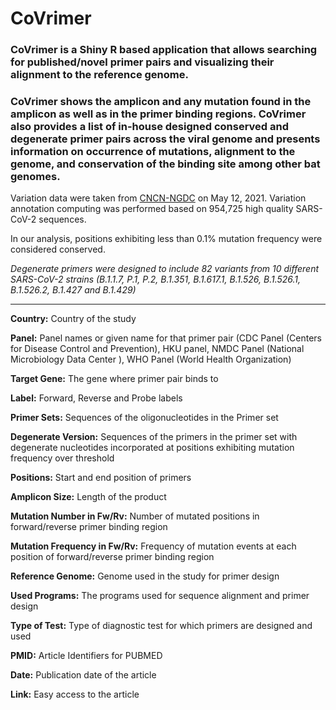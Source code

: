 # CoVrimer
### **CoVrimer** is a Shiny R based application that allows searching for published/novel primer pairs and visualizing their alignment to the reference genome. 
### CoVrimer shows the amplicon and  any mutation found in the amplicon as well as in the primer binding regions. CoVrimer also provides a list of in-house designed conserved and degenerate primer pairs across the viral genome and presents information on occurrence of mutations, alignment to the genome, and conservation of the binding site among other bat genomes.

Variation data were taken from [CNCN-NGDC](https://bigd.big.ac.cn/ncov/) on May 12, 2021. Variation annotation computing was performed based on 954,725 high quality SARS-CoV-2 sequences.

In our analysis, positions exhibiting less than 0.1% mutation frequency were considered conserved. 

*Degenerate primers were designed to include 82 variants from 10 different SARS-CoV-2 strains (B.1.1.7, P.1, P.2, B.1.351, B.1.617.1, B.1.526, B.1.526.1, B.1.526.2, B.1.427 and B.1.429)*





-------------------------------------------------------------------------------------




**Country:** Country of the study

**Panel:** Panel names or given name for that primer pair (CDC Panel (Centers for Disease Control and Prevention), HKU panel, NMDC Panel (National Microbiology Data Center ), WHO Panel (World Health Organization)

**Target Gene:** The gene where primer pair binds to 

**Label:** Forward, Reverse and Probe labels

**Primer Sets:** Sequences of the oligonucleotides in the Primer set

**Degenerate Version:**  Sequences of the primers in the primer set with degenerate nucleotides incorporated at positions exhibiting mutation frequency over threshold

**Positions:** Start and end position of primers 

**Amplicon Size:** Length of the product 

**Mutation Number in Fw/Rv:** Number of mutated positions in forward/reverse primer binding region

**Mutation Frequency in Fw/Rv:** Frequency of mutation events at each position of forward/reverse primer binding region

**Reference Genome:** Genome used in the study for primer design

**Used Programs:** The programs used for sequence alignment and primer design 

**Type of Test:** Type of diagnostic test for which primers are designed and used

**PMID:** Article Identifiers for PUBMED  

**Date:** Publication date of the article

**Link:** Easy access to the article
